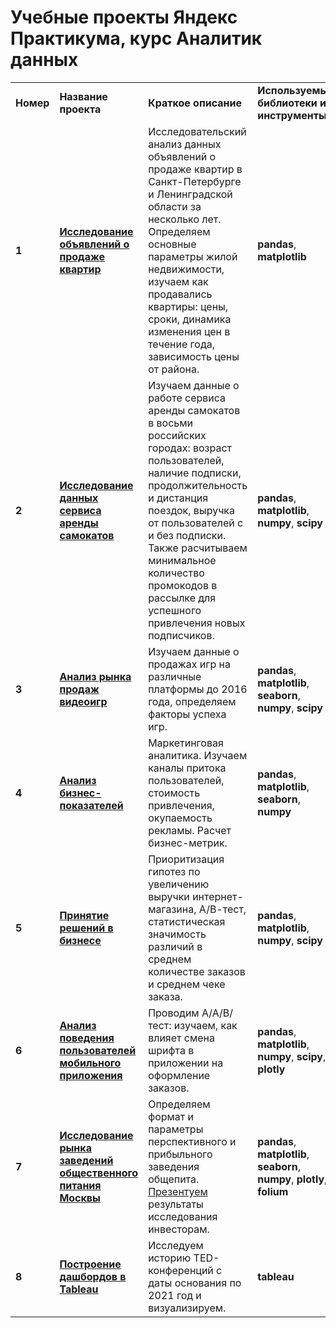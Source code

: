 # Учебные проекты Яндекс Практикума, курс Аналитик данных

<table>
<tr>
<td><b>Номер</b></td>
<td><b>Название проекта</b></td>
<td><b>Краткое описание</b></td>
<td><b>Используемые библиотеки и инструменты</b></td>
<tr>
<td><b>1</b></td>
<td><a href="https://github.com/ferrochelatase/da/blob/main/project_1_real_estate_clear.ipynb" target="_blank"><b>Исследование объявлений о продаже квартир</b></a></td>
<td>Исследовательский анализ данных объявлений о продаже квартир в Санкт-Петербурге и Ленинградской области за несколько лет. Определяем основные параметры жилой недвижимости, изучаем как продавались квартиры: цены, сроки, динамика изменения цен в течение года, зависимость цены от района. </td>
<td><b>pandas</b>, <b>matplotlib</b> </td>
<tr>
<td> <b>2</b></td>
<td><a href="https://github.com/ferrochelatase/da/blob/main/project_2_stat_clear.ipynb" target="_blank"><b>Исследование данных сервиса аренды самокатов</b></a></td>
<td>Изучаем данные о работе сервиса аренды самокатов в восьми российских городах: возраст пользователей, наличие подписки, продолжительность и дистанция поездок, выручка от пользователей с и без подписки. Также расчитываем минимальное количество промокодов в рассылке для успешного привлечения новых подписчиков. </td>
<td><b>pandas</b>, <b>matplotlib</b>, <b>numpy</b>, <b>scipy</b> </td>
<tr>
<td> <b>3</b></td>
<td><a href="https://github.com/ferrochelatase/da/blob/main/project_3_comp_clear.ipynb" target="_blank"><b>Анализ рынка продаж видеоигр</b></a></td>
<td>Изучаем данные о продажах игр на различные платформы до 2016 года, определяем факторы успеха игр.</td>
<td><b>pandas</b>, <b>matplotlib</b>, <b>seaborn</b>, <b>numpy</b>, <b>scipy</b> </td>
<tr>
<td> <b>4</b></td>
<td><a href="https://github.com/ferrochelatase/da/blob/main/project_4_business_metrics.ipynb" target="_blank"><b>Анализ бизнес-показателей</b></td>
<td>Маркетинговая аналитика. Изучаем каналы притока пользователей, стоимость привлечения, окупаемость рекламы. Расчет бизнес-метрик.</td>
<td><b>pandas</b>, <b>matplotlib</b>, <b>seaborn</b>, <b>numpy</b></td>
<tr>
<td> <b>5</b></td>
<td><a href="https://github.com/ferrochelatase/da/blob/main/project_5_business_decisions_AB_tests.ipynb" target="_blank"><b>Принятие решений в бизнесе</b></a></td>
<td>Приоритизация гипотез по увеличению выручки интернет-магазина, А/В-тест, статистическая значимость различий в среднем количестве заказов и среднем чеке заказа.</td>
<td><b>pandas</b>, <b>matplotlib</b>, <b>numpy</b>, <b>scipy</b> </td>
<tr>
<td> <b>6</b></td>
<td><a href="https://github.com/ferrochelatase/da/blob/main/project_6_comp_2_AAB_test.ipynb" target="_blank"><b>Анализ поведения пользователей мобильного приложения</b></a></td>
<td>Проводим А/А/В/тест: изучаем, как влияет смена шрифта в приложении на оформление заказов.</td>
<td><b>pandas</b>, <b>matplotlib</b>, <b>numpy</b>, <b>scipy</b>, <b>plotly</b> </td>
<tr>
<td> <b>7</b></td>
<td><a href="https://github.com/ferrochelatase/da/blob/main/project_7_visualisation_geo.ipynb" target="_blank"><b>Исследование рынка заведений общественного питания Москвы</b></a></td>
<td>Определяем формат и параметры перспективного и прибыльного заведения общепита. <a href="https://github.com/ferrochelatase/da/blob/main/project_7_visualisation_presentation.pdf" target="_blank">Презентуем</a> результаты исследования инвесторам. </td>
<td><b>pandas</b>, <b>matplotlib</b>, <b>seaborn</b>, <b>numpy</b>, <b>plotly</b>, <b>folium</b> </td>
<tr>
<td> <b>8</b></td>
<td><a href="https://github.com/ferrochelatase/da/blob/main/project_8_tableau.ipynb" target="_blank"><b>Построение дашбордов в Tableau</b></a></td>
<td>Исследуем историю TED-конференций с даты основания по 2021 год и визуализируем.</td>
<td><b>tableau</b></td>
</table>
<br/><br/>
